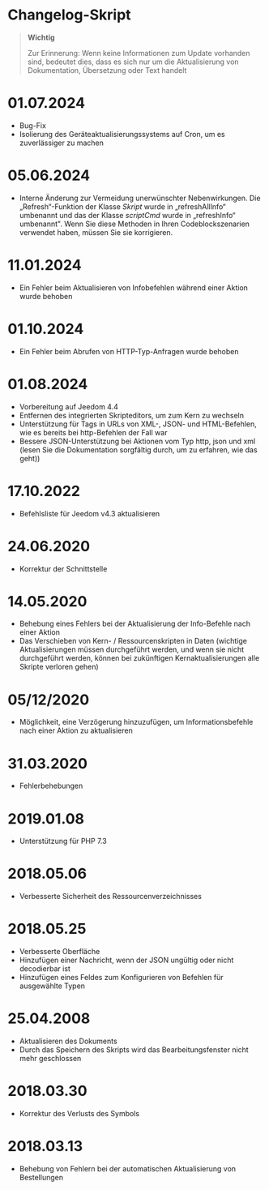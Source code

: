 # Changelog-Skript

>**Wichtig**
>
>Zur Erinnerung: Wenn keine Informationen zum Update vorhanden sind, bedeutet dies, dass es sich nur um die Aktualisierung von Dokumentation, Übersetzung oder Text handelt

# 01.07.2024

- Bug-Fix
- Isolierung des Geräteaktualisierungssystems auf Cron, um es zuverlässiger zu machen

# 05.06.2024

- Interne Änderung zur Vermeidung unerwünschter Nebenwirkungen. Die „Refresh“-Funktion der Klasse *Skript* wurde in „refreshAllInfo“ umbenannt und das der Klasse *scriptCmd* wurde in „refreshInfo“ umbenannt". Wenn Sie diese Methoden in Ihren Codeblockszenarien verwendet haben, müssen Sie sie korrigieren.

# 11.01.2024

- Ein Fehler beim Aktualisieren von Infobefehlen während einer Aktion wurde behoben

# 01.10.2024

- Ein Fehler beim Abrufen von HTTP-Typ-Anfragen wurde behoben

# 01.08.2024

- Vorbereitung auf Jeedom 4.4
- Entfernen des integrierten Skripteditors, um zum Kern zu wechseln
- Unterstützung für Tags in URLs von XML-, JSON- und HTML-Befehlen, wie es bereits bei http-Befehlen der Fall war
- Bessere JSON-Unterstützung bei Aktionen vom Typ http, json und xml (lesen Sie die Dokumentation sorgfältig durch, um zu erfahren, wie das geht))

# 17.10.2022

- Befehlsliste für Jeedom v4.3 aktualisieren

# 24.06.2020

- Korrektur der Schnittstelle

# 14.05.2020

- Behebung eines Fehlers bei der Aktualisierung der Info-Befehle nach einer Aktion
- Das Verschieben von Kern- / Ressourcenskripten in Daten (wichtige Aktualisierungen müssen durchgeführt werden, und wenn sie nicht durchgeführt werden, können bei zukünftigen Kernaktualisierungen alle Skripte verloren gehen)

# 05/12/2020

- Möglichkeit, eine Verzögerung hinzuzufügen, um Informationsbefehle nach einer Aktion zu aktualisieren

# 31.03.2020

- Fehlerbehebungen

# 2019.01.08

- Unterstützung für PHP 7.3

# 2018.05.06

- Verbesserte Sicherheit des Ressourcenverzeichnisses

# 2018.05.25

- Verbesserte Oberfläche
- Hinzufügen einer Nachricht, wenn der JSON ungültig oder nicht decodierbar ist
- Hinzufügen eines Feldes zum Konfigurieren von Befehlen für ausgewählte Typen

# 25.04.2008

- Aktualisieren des Dokuments
- Durch das Speichern des Skripts wird das Bearbeitungsfenster nicht mehr geschlossen

# 2018.03.30

- Korrektur des Verlusts des Symbols

# 2018.03.13

- Behebung von Fehlern bei der automatischen Aktualisierung von Bestellungen

